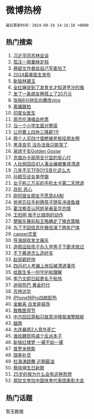 # 微博热榜

`最后更新时间：2024-08-19 14:16:18 +0800`

## 热门搜索

1. [习近平同苏林会谈](https://m.weibo.cn/search?containerid=100103type%3D1%26t%3D10%26q%3D%23%E4%B9%A0%E8%BF%91%E5%B9%B3%E5%90%8C%E8%8B%8F%E6%9E%97%E4%BC%9A%E8%B0%88%23&stream_entry_id=51&isnewpage=1&extparam=seat%3D1%26stream_entry_id%3D51%26c_type%3D51%26dgr%3D0%26cate%3D10103%26q%3D%2523%25E4%25B9%25A0%25E8%25BF%2591%25E5%25B9%25B3%25E5%2590%258C%25E8%258B%258F%25E6%259E%2597%25E4%25BC%259A%25E8%25B0%2588%2523%26pos%3D0%26filter_type%3Drealtimehot%26display_time%3D1724048177%26pre_seqid%3D172404817700001121165)
1. [孤注一掷重映定档](https://m.weibo.cn/search?containerid=100103type%3D1%26t%3D10%26q%3D%E5%AD%A4%E6%B3%A8%E4%B8%80%E6%8E%B7%E9%87%8D%E6%98%A0%E5%AE%9A%E6%A1%A3&stream_entry_id=31&isnewpage=1&extparam=seat%3D1%26stream_entry_id%3D31%26realpos%3D1%26dgr%3D0%26pos%3D0%26filter_type%3Drealtimehot%26c_type%3D31%26band_rank%3D1%26lcate%3D5001%26q%3D%25E5%25AD%25A4%25E6%25B3%25A8%25E4%25B8%2580%25E6%258E%25B7%25E9%2587%258D%25E6%2598%25A0%25E5%25AE%259A%25E6%25A1%25A3%26cate%3D5001%26flag%3D1%26display_time%3D1724048177%26pre_seqid%3D172404817700001121165)
1. [悬疑文作者给自己写害怕了](https://m.weibo.cn/search?containerid=100103type%3D1%26t%3D10%26q%3D%E6%82%AC%E7%96%91%E6%96%87%E4%BD%9C%E8%80%85%E7%BB%99%E8%87%AA%E5%B7%B1%E5%86%99%E5%AE%B3%E6%80%95%E4%BA%86&stream_entry_id=31&isnewpage=1&extparam=seat%3D1%26stream_entry_id%3D31%26realpos%3D2%26dgr%3D0%26pos%3D1%26filter_type%3Drealtimehot%26c_type%3D31%26band_rank%3D2%26lcate%3D5001%26q%3D%25E6%2582%25AC%25E7%2596%2591%25E6%2596%2587%25E4%25BD%259C%25E8%2580%2585%25E7%25BB%2599%25E8%2587%25AA%25E5%25B7%25B1%25E5%2586%2599%25E5%25AE%25B3%25E6%2580%2595%25E4%25BA%2586%26cate%3D5001%26flag%3D1%26display_time%3D1724048177%26pre_seqid%3D172404817700001121165)
1. [2024最美医生发布](https://m.weibo.cn/search?containerid=100103type%3D1%26t%3D10%26q%3D%232024%E6%9C%80%E7%BE%8E%E5%8C%BB%E7%94%9F%E5%8F%91%E5%B8%83%23&stream_entry_id=31&isnewpage=1&extparam=seat%3D1%26stream_entry_id%3D31%26realpos%3D3%26dgr%3D0%26pos%3D2%26filter_type%3Drealtimehot%26c_type%3D31%26band_rank%3D3%26lcate%3D5001%26q%3D%25232024%25E6%259C%2580%25E7%25BE%258E%25E5%258C%25BB%25E7%2594%259F%25E5%258F%2591%25E5%25B8%2583%2523%26cate%3D5001%26flag%3D0%26display_time%3D1724048177%26pre_seqid%3D172404817700001121165)
1. [新版林黛玉](https://m.weibo.cn/search?containerid=100103type%3D1%26t%3D10%26q%3D%E6%96%B0%E7%89%88%E6%9E%97%E9%BB%9B%E7%8E%89&stream_entry_id=31&isnewpage=1&extparam=seat%3D1%26stream_entry_id%3D31%26realpos%3D4%26dgr%3D0%26pos%3D3%26filter_type%3Drealtimehot%26c_type%3D31%26band_rank%3D4%26lcate%3D5001%26q%3D%25E6%2596%25B0%25E7%2589%2588%25E6%259E%2597%25E9%25BB%259B%25E7%258E%2589%26cate%3D5001%26flag%3D2%26display_time%3D1724048177%26pre_seqid%3D172404817700001121165)
1. [全红婵说到了发育关才知道芋汐的难](https://m.weibo.cn/search?containerid=100103type%3D1%26t%3D10%26q%3D%23%E5%85%A8%E7%BA%A2%E5%A9%B5%E8%AF%B4%E5%88%B0%E4%BA%86%E5%8F%91%E8%82%B2%E5%85%B3%E6%89%8D%E7%9F%A5%E9%81%93%E8%8A%8B%E6%B1%90%E7%9A%84%E9%9A%BE%23&stream_entry_id=31&isnewpage=1&extparam=seat%3D1%26stream_entry_id%3D31%26realpos%3D5%26dgr%3D0%26pos%3D4%26filter_type%3Drealtimehot%26c_type%3D31%26band_rank%3D5%26lcate%3D5001%26q%3D%2523%25E5%2585%25A8%25E7%25BA%25A2%25E5%25A9%25B5%25E8%25AF%25B4%25E5%2588%25B0%25E4%25BA%2586%25E5%258F%2591%25E8%2582%25B2%25E5%2585%25B3%25E6%2589%258D%25E7%259F%25A5%25E9%2581%2593%25E8%258A%258B%25E6%25B1%2590%25E7%259A%2584%25E9%259A%25BE%2523%26cate%3D5001%26flag%3D2%26display_time%3D1724048177%26pre_seqid%3D172404817700001121165)
1. [发了一条朋友圈搭上了20万元](https://m.weibo.cn/search?containerid=100103type%3D1%26t%3D10%26q%3D%23%E5%8F%91%E4%BA%86%E4%B8%80%E6%9D%A1%E6%9C%8B%E5%8F%8B%E5%9C%88%E6%90%AD%E4%B8%8A%E4%BA%8620%E4%B8%87%E5%85%83%23&stream_entry_id=31&isnewpage=1&extparam=seat%3D1%26stream_entry_id%3D31%26realpos%3D6%26dgr%3D0%26pos%3D5%26filter_type%3Drealtimehot%26c_type%3D31%26band_rank%3D6%26lcate%3D5001%26q%3D%2523%25E5%258F%2591%25E4%25BA%2586%25E4%25B8%2580%25E6%259D%25A1%25E6%259C%258B%25E5%258F%258B%25E5%259C%2588%25E6%2590%25AD%25E4%25B8%258A%25E4%25BA%258620%25E4%25B8%2587%25E5%2585%2583%2523%26cate%3D5001%26flag%3D2%26display_time%3D1724048177%26pre_seqid%3D172404817700001121165)
1. [张俪6分钟反向爆改vlog](https://m.weibo.cn/search?containerid=100103type%3D1%26t%3D10%26q%3D%23%E5%BC%A0%E4%BF%AA6%E5%88%86%E9%92%9F%E5%8F%8D%E5%90%91%E7%88%86%E6%94%B9vlog%23&stream_entry_id=31&isnewpage=1&extparam=seat%3D1%26stream_entry_id%3D31%26q%3D%2523%25E5%25BC%25A0%25E4%25BF%25AA6%25E5%2588%2586%25E9%2592%259F%25E5%258F%258D%25E5%2590%2591%25E7%2588%2586%25E6%2594%25B9vlog%2523%26dgr%3D0%26adid%3D250672%26pos%3D6%26filter_type%3Drealtimehot%26is_ad_pos%3D1%26c_type%3D31%26band_rank%3D7%26lcate%3D5001%26cate%3D5001%26display_time%3D1724048177%26pre_seqid%3D172404817700001121165)
1. [离婚跟拍](https://m.weibo.cn/search?containerid=100103type%3D1%26t%3D10%26q%3D%E7%A6%BB%E5%A9%9A%E8%B7%9F%E6%8B%8D&stream_entry_id=31&isnewpage=1&extparam=seat%3D1%26stream_entry_id%3D31%26realpos%3D7%26dgr%3D0%26pos%3D7%26filter_type%3Drealtimehot%26c_type%3D31%26band_rank%3D7%26lcate%3D5001%26q%3D%25E7%25A6%25BB%25E5%25A9%259A%25E8%25B7%259F%25E6%258B%258D%26cate%3D5001%26flag%3D0%26display_time%3D1724048177%26pre_seqid%3D172404817700001121165)
1. [印度女医生](https://m.weibo.cn/search?containerid=100103type%3D1%26t%3D10%26q%3D%E5%8D%B0%E5%BA%A6%E5%A5%B3%E5%8C%BB%E7%94%9F&stream_entry_id=31&isnewpage=1&extparam=seat%3D1%26stream_entry_id%3D31%26realpos%3D8%26dgr%3D0%26pos%3D8%26filter_type%3Drealtimehot%26c_type%3D31%26band_rank%3D8%26lcate%3D5001%26q%3D%25E5%258D%25B0%25E5%25BA%25A6%25E5%25A5%25B3%25E5%258C%25BB%25E7%2594%259F%26cate%3D5001%26flag%3D1%26display_time%3D1724048177%26pre_seqid%3D172404817700001121165)
1. [周杰伦演唱会抢票](https://m.weibo.cn/search?containerid=100103type%3D1%26t%3D10%26q%3D%E5%91%A8%E6%9D%B0%E4%BC%A6%E6%BC%94%E5%94%B1%E4%BC%9A%E6%8A%A2%E7%A5%A8&stream_entry_id=31&isnewpage=1&extparam=seat%3D1%26stream_entry_id%3D31%26realpos%3D9%26dgr%3D0%26pos%3D9%26filter_type%3Drealtimehot%26c_type%3D31%26band_rank%3D9%26lcate%3D5001%26q%3D%25E5%2591%25A8%25E6%259D%25B0%25E4%25BC%25A6%25E6%25BC%2594%25E5%2594%25B1%25E4%25BC%259A%25E6%258A%25A2%25E7%25A5%25A8%26cate%3D5001%26flag%3D1%26display_time%3D1724048177%26pre_seqid%3D172404817700001121165)
1. [当一个小学生面对寄宿](https://m.weibo.cn/search?containerid=100103type%3D1%26t%3D10%26q%3D%23%E5%BD%93%E4%B8%80%E4%B8%AA%E5%B0%8F%E5%AD%A6%E7%94%9F%E9%9D%A2%E5%AF%B9%E5%AF%84%E5%AE%BF%23&stream_entry_id=31&isnewpage=1&extparam=seat%3D1%26stream_entry_id%3D31%26realpos%3D10%26dgr%3D0%26pos%3D10%26filter_type%3Drealtimehot%26c_type%3D31%26band_rank%3D10%26lcate%3D5001%26q%3D%2523%25E5%25BD%2593%25E4%25B8%2580%25E4%25B8%25AA%25E5%25B0%258F%25E5%25AD%25A6%25E7%2594%259F%25E9%259D%25A2%25E5%25AF%25B9%25E5%25AF%2584%25E5%25AE%25BF%2523%26cate%3D5001%26flag%3D1%26display_time%3D1724048177%26pre_seqid%3D172404817700001121165)
1. [公司要上四休三降薪1千](https://m.weibo.cn/search?containerid=100103type%3D1%26t%3D10%26q%3D%23%E5%85%AC%E5%8F%B8%E8%A6%81%E4%B8%8A%E5%9B%9B%E4%BC%91%E4%B8%89%E9%99%8D%E8%96%AA1%E5%8D%83%23&stream_entry_id=31&isnewpage=1&extparam=seat%3D1%26stream_entry_id%3D31%26realpos%3D11%26dgr%3D0%26pos%3D11%26filter_type%3Drealtimehot%26c_type%3D31%26band_rank%3D11%26lcate%3D5001%26q%3D%2523%25E5%2585%25AC%25E5%258F%25B8%25E8%25A6%2581%25E4%25B8%258A%25E5%259B%259B%25E4%25BC%2591%25E4%25B8%2589%25E9%2599%258D%25E8%2596%25AA1%25E5%258D%2583%2523%26cate%3D5001%26flag%3D2%26display_time%3D1724048177%26pre_seqid%3D172404817700001121165)
1. [两个人买四寸蛋糕被老板挂朋友圈](https://m.weibo.cn/search?containerid=100103type%3D1%26t%3D10%26q%3D%23%E4%B8%A4%E4%B8%AA%E4%BA%BA%E4%B9%B0%E5%9B%9B%E5%AF%B8%E8%9B%8B%E7%B3%95%E8%A2%AB%E8%80%81%E6%9D%BF%E6%8C%82%E6%9C%8B%E5%8F%8B%E5%9C%88%23&stream_entry_id=31&isnewpage=1&extparam=seat%3D1%26stream_entry_id%3D31%26realpos%3D12%26dgr%3D0%26pos%3D12%26filter_type%3Drealtimehot%26c_type%3D31%26band_rank%3D12%26lcate%3D5001%26q%3D%2523%25E4%25B8%25A4%25E4%25B8%25AA%25E4%25BA%25BA%25E4%25B9%25B0%25E5%259B%259B%25E5%25AF%25B8%25E8%259B%258B%25E7%25B3%2595%25E8%25A2%25AB%25E8%2580%2581%25E6%259D%25BF%25E6%258C%2582%25E6%259C%258B%25E5%258F%258B%25E5%259C%2588%2523%26cate%3D5001%26flag%3D2%26display_time%3D1724048177%26pre_seqid%3D172404817700001121165)
1. [黑泽良平 没办法我只能哭了](https://m.weibo.cn/search?containerid=100103type%3D1%26t%3D10%26q%3D%E9%BB%91%E6%B3%BD%E8%89%AF%E5%B9%B3+%E6%B2%A1%E5%8A%9E%E6%B3%95%E6%88%91%E5%8F%AA%E8%83%BD%E5%93%AD%E4%BA%86&stream_entry_id=31&isnewpage=1&extparam=seat%3D1%26stream_entry_id%3D31%26realpos%3D13%26dgr%3D0%26pos%3D13%26filter_type%3Drealtimehot%26c_type%3D31%26band_rank%3D13%26lcate%3D5001%26q%3D%25E9%25BB%2591%25E6%25B3%25BD%25E8%2589%25AF%25E5%25B9%25B3%2520%25E6%25B2%25A1%25E5%258A%259E%25E6%25B3%2595%25E6%2588%2591%25E5%258F%25AA%25E8%2583%25BD%25E5%2593%25AD%25E4%25BA%2586%26cate%3D5001%26flag%3D1%26display_time%3D1724048177%26pre_seqid%3D172404817700001121165)
1. [易烊千玺Golden Goose](https://m.weibo.cn/search?containerid=100103type%3D1%26t%3D10%26q%3D%E6%98%93%E7%83%8A%E5%8D%83%E7%8E%BAGolden+Goose&stream_entry_id=31&isnewpage=1&extparam=seat%3D1%26stream_entry_id%3D31%26realpos%3D14%26dgr%3D0%26pos%3D14%26filter_type%3Drealtimehot%26c_type%3D31%26band_rank%3D14%26lcate%3D5001%26q%3D%25E6%2598%2593%25E7%2583%258A%25E5%258D%2583%25E7%258E%25BAGolden%2520Goose%26cate%3D5001%26flag%3D1%26display_time%3D1724048177%26pre_seqid%3D172404817700001121165)
1. [充值办卡就用支付宝的安心付](https://m.weibo.cn/search?containerid=100103type%3D1%26t%3D10%26q%3D%23%E5%85%85%E5%80%BC%E5%8A%9E%E5%8D%A1%E5%B0%B1%E7%94%A8%E6%94%AF%E4%BB%98%E5%AE%9D%E7%9A%84%E5%AE%89%E5%BF%83%E4%BB%98%23&stream_entry_id=31&isnewpage=1&extparam=seat%3D1%26stream_entry_id%3D31%26realpos%3D15%26dgr%3D0%26adid%3D250710%26pos%3D15%26filter_type%3Drealtimehot%26c_type%3D31%26band_rank%3D15%26lcate%3D5001%26q%3D%2523%25E5%2585%2585%25E5%2580%25BC%25E5%258A%259E%25E5%258D%25A1%25E5%25B0%25B1%25E7%2594%25A8%25E6%2594%25AF%25E4%25BB%2598%25E5%25AE%259D%25E7%259A%2584%25E5%25AE%2589%25E5%25BF%2583%25E4%25BB%2598%2523%26cate%3D5001%26flag%3D0%26display_time%3D1724048177%26pre_seqid%3D172404817700001121165)
1. [人社局回应41人事业编被集体清退](https://m.weibo.cn/search?containerid=100103type%3D1%26t%3D10%26q%3D%23%E4%BA%BA%E7%A4%BE%E5%B1%80%E5%9B%9E%E5%BA%9441%E4%BA%BA%E4%BA%8B%E4%B8%9A%E7%BC%96%E8%A2%AB%E9%9B%86%E4%BD%93%E6%B8%85%E9%80%80%23&stream_entry_id=31&isnewpage=1&extparam=seat%3D1%26stream_entry_id%3D31%26realpos%3D16%26dgr%3D0%26pos%3D16%26filter_type%3Drealtimehot%26c_type%3D31%26band_rank%3D16%26lcate%3D5001%26q%3D%2523%25E4%25BA%25BA%25E7%25A4%25BE%25E5%25B1%2580%25E5%259B%259E%25E5%25BA%259441%25E4%25BA%25BA%25E4%25BA%258B%25E4%25B8%259A%25E7%25BC%2596%25E8%25A2%25AB%25E9%259B%2586%25E4%25BD%2593%25E6%25B8%2585%25E9%2580%2580%2523%26cate%3D5001%26flag%3D1%26display_time%3D1724048177%26pre_seqid%3D172404817700001121165)
1. [几年不见TFBOYS变化这么大](https://m.weibo.cn/search?containerid=100103type%3D1%26t%3D10%26q%3D%E5%87%A0%E5%B9%B4%E4%B8%8D%E8%A7%81TFBOYS%E5%8F%98%E5%8C%96%E8%BF%99%E4%B9%88%E5%A4%A7&stream_entry_id=31&isnewpage=1&extparam=seat%3D1%26stream_entry_id%3D31%26realpos%3D17%26dgr%3D0%26pos%3D17%26filter_type%3Drealtimehot%26c_type%3D31%26band_rank%3D17%26lcate%3D5001%26q%3D%25E5%2587%25A0%25E5%25B9%25B4%25E4%25B8%258D%25E8%25A7%2581TFBOYS%25E5%258F%2598%25E5%258C%2596%25E8%25BF%2599%25E4%25B9%2588%25E5%25A4%25A7%26cate%3D5001%26flag%3D1%26display_time%3D1724048177%26pre_seqid%3D172404817700001121165)
1. [孙颖莎谈女单夺银](https://m.weibo.cn/search?containerid=100103type%3D1%26t%3D10%26q%3D%23%E5%AD%99%E9%A2%96%E8%8E%8E%E8%B0%88%E5%A5%B3%E5%8D%95%E5%A4%BA%E9%93%B6%23&stream_entry_id=31&isnewpage=1&extparam=seat%3D1%26stream_entry_id%3D31%26realpos%3D18%26dgr%3D0%26pos%3D18%26filter_type%3Drealtimehot%26c_type%3D31%26band_rank%3D18%26lcate%3D5001%26q%3D%2523%25E5%25AD%2599%25E9%25A2%2596%25E8%258E%258E%25E8%25B0%2588%25E5%25A5%25B3%25E5%258D%2595%25E5%25A4%25BA%25E9%2593%25B6%2523%26cate%3D5001%26flag%3D0%26display_time%3D1724048177%26pre_seqid%3D172404817700001121165)
1. [女子称三万买的手机太卡第二天想退](https://m.weibo.cn/search?containerid=100103type%3D1%26t%3D10%26q%3D%23%E5%A5%B3%E5%AD%90%E7%A7%B0%E4%B8%89%E4%B8%87%E4%B9%B0%E7%9A%84%E6%89%8B%E6%9C%BA%E5%A4%AA%E5%8D%A1%E7%AC%AC%E4%BA%8C%E5%A4%A9%E6%83%B3%E9%80%80%23&stream_entry_id=31&isnewpage=1&extparam=seat%3D1%26stream_entry_id%3D31%26realpos%3D19%26dgr%3D0%26pos%3D19%26filter_type%3Drealtimehot%26c_type%3D31%26band_rank%3D19%26lcate%3D5001%26q%3D%2523%25E5%25A5%25B3%25E5%25AD%2590%25E7%25A7%25B0%25E4%25B8%2589%25E4%25B8%2587%25E4%25B9%25B0%25E7%259A%2584%25E6%2589%258B%25E6%259C%25BA%25E5%25A4%25AA%25E5%258D%25A1%25E7%25AC%25AC%25E4%25BA%258C%25E5%25A4%25A9%25E6%2583%25B3%25E9%2580%2580%2523%26cate%3D5001%26flag%3D0%26display_time%3D1724048177%26pre_seqid%3D172404817700001121165)
1. [异形 恶心](https://m.weibo.cn/search?containerid=100103type%3D1%26t%3D10%26q%3D%E5%BC%82%E5%BD%A2+%E6%81%B6%E5%BF%83&stream_entry_id=31&isnewpage=1&extparam=seat%3D1%26stream_entry_id%3D31%26realpos%3D20%26dgr%3D0%26pos%3D20%26filter_type%3Drealtimehot%26c_type%3D31%26band_rank%3D20%26lcate%3D5001%26q%3D%25E5%25BC%2582%25E5%25BD%25A2%2520%25E6%2581%25B6%25E5%25BF%2583%26cate%3D5001%26flag%3D1%26display_time%3D1724048177%26pre_seqid%3D172404817700001121165)
1. [刚同居女朋友不愿意AA制](https://m.weibo.cn/search?containerid=100103type%3D1%26t%3D10%26q%3D%23%E5%88%9A%E5%90%8C%E5%B1%85%E5%A5%B3%E6%9C%8B%E5%8F%8B%E4%B8%8D%E6%84%BF%E6%84%8FAA%E5%88%B6%23&stream_entry_id=31&isnewpage=1&extparam=seat%3D1%26stream_entry_id%3D31%26realpos%3D21%26dgr%3D0%26pos%3D21%26filter_type%3Drealtimehot%26c_type%3D31%26band_rank%3D21%26lcate%3D5001%26q%3D%2523%25E5%2588%259A%25E5%2590%258C%25E5%25B1%2585%25E5%25A5%25B3%25E6%259C%258B%25E5%258F%258B%25E4%25B8%258D%25E6%2584%25BF%25E6%2584%258FAA%25E5%2588%25B6%2523%26cate%3D5001%26flag%3D1%26display_time%3D1724048177%26pre_seqid%3D172404817700001121165)
1. [爸爸忘拉手刹俩孩子随车冲进鱼塘](https://m.weibo.cn/search?containerid=100103type%3D1%26t%3D10%26q%3D%23%E7%88%B8%E7%88%B8%E5%BF%98%E6%8B%89%E6%89%8B%E5%88%B9%E4%BF%A9%E5%AD%A9%E5%AD%90%E9%9A%8F%E8%BD%A6%E5%86%B2%E8%BF%9B%E9%B1%BC%E5%A1%98%23&stream_entry_id=31&isnewpage=1&extparam=seat%3D1%26stream_entry_id%3D31%26realpos%3D22%26dgr%3D0%26pos%3D22%26filter_type%3Drealtimehot%26c_type%3D31%26band_rank%3D22%26lcate%3D5001%26q%3D%2523%25E7%2588%25B8%25E7%2588%25B8%25E5%25BF%2598%25E6%258B%2589%25E6%2589%258B%25E5%2588%25B9%25E4%25BF%25A9%25E5%25AD%25A9%25E5%25AD%2590%25E9%259A%258F%25E8%25BD%25A6%25E5%2586%25B2%25E8%25BF%259B%25E9%25B1%25BC%25E5%25A1%2598%2523%26cate%3D5001%26flag%3D1%26display_time%3D1724048177%26pre_seqid%3D172404817700001121165)
1. [霍汶希否认阿娇皇甫圣华恋情](https://m.weibo.cn/search?containerid=100103type%3D1%26t%3D10%26q%3D%23%E9%9C%8D%E6%B1%B6%E5%B8%8C%E5%90%A6%E8%AE%A4%E9%98%BF%E5%A8%87%E7%9A%87%E7%94%AB%E5%9C%A3%E5%8D%8E%E6%81%8B%E6%83%85%23&stream_entry_id=31&isnewpage=1&extparam=seat%3D1%26stream_entry_id%3D31%26realpos%3D23%26dgr%3D0%26pos%3D23%26filter_type%3Drealtimehot%26c_type%3D31%26band_rank%3D23%26lcate%3D5001%26q%3D%2523%25E9%259C%258D%25E6%25B1%25B6%25E5%25B8%258C%25E5%2590%25A6%25E8%25AE%25A4%25E9%2598%25BF%25E5%25A8%2587%25E7%259A%2587%25E7%2594%25AB%25E5%259C%25A3%25E5%258D%258E%25E6%2581%258B%25E6%2583%2585%2523%26cate%3D5001%26flag%3D1%26display_time%3D1724048177%26pre_seqid%3D172404817700001121165)
1. [王阳明 我不比娘炮的动作](https://m.weibo.cn/search?containerid=100103type%3D1%26t%3D10%26q%3D%E7%8E%8B%E9%98%B3%E6%98%8E+%E6%88%91%E4%B8%8D%E6%AF%94%E5%A8%98%E7%82%AE%E7%9A%84%E5%8A%A8%E4%BD%9C&stream_entry_id=31&isnewpage=1&extparam=seat%3D1%26stream_entry_id%3D31%26realpos%3D24%26dgr%3D0%26pos%3D24%26filter_type%3Drealtimehot%26c_type%3D31%26band_rank%3D24%26lcate%3D5001%26q%3D%25E7%258E%258B%25E9%2598%25B3%25E6%2598%258E%2520%25E6%2588%2591%25E4%25B8%258D%25E6%25AF%2594%25E5%25A8%2598%25E7%2582%25AE%25E7%259A%2584%25E5%258A%25A8%25E4%25BD%259C%26cate%3D5001%26flag%3D2%26display_time%3D1724048177%26pre_seqid%3D172404817700001121165)
1. [樊振东赛前和王皓确定了换衣策略](https://m.weibo.cn/search?containerid=100103type%3D1%26t%3D10%26q%3D%23%E6%A8%8A%E6%8C%AF%E4%B8%9C%E8%B5%9B%E5%89%8D%E5%92%8C%E7%8E%8B%E7%9A%93%E7%A1%AE%E5%AE%9A%E4%BA%86%E6%8D%A2%E8%A1%A3%E7%AD%96%E7%95%A5%23&stream_entry_id=31&isnewpage=1&extparam=seat%3D1%26stream_entry_id%3D31%26realpos%3D25%26dgr%3D0%26pos%3D25%26filter_type%3Drealtimehot%26c_type%3D31%26band_rank%3D25%26lcate%3D5001%26q%3D%2523%25E6%25A8%258A%25E6%258C%25AF%25E4%25B8%259C%25E8%25B5%259B%25E5%2589%258D%25E5%2592%258C%25E7%258E%258B%25E7%259A%2593%25E7%25A1%25AE%25E5%25AE%259A%25E4%25BA%2586%25E6%258D%25A2%25E8%25A1%25A3%25E7%25AD%2596%25E7%2595%25A5%2523%26cate%3D5001%26flag%3D0%26display_time%3D1724048177%26pre_seqid%3D172404817700001121165)
1. [为了不回信息在微信演了两年尸体](https://m.weibo.cn/search?containerid=100103type%3D1%26t%3D10%26q%3D%23%E4%B8%BA%E4%BA%86%E4%B8%8D%E5%9B%9E%E4%BF%A1%E6%81%AF%E5%9C%A8%E5%BE%AE%E4%BF%A1%E6%BC%94%E4%BA%86%E4%B8%A4%E5%B9%B4%E5%B0%B8%E4%BD%93%23&stream_entry_id=31&isnewpage=1&extparam=seat%3D1%26stream_entry_id%3D31%26realpos%3D26%26dgr%3D0%26pos%3D26%26filter_type%3Drealtimehot%26c_type%3D31%26band_rank%3D26%26lcate%3D5001%26q%3D%2523%25E4%25B8%25BA%25E4%25BA%2586%25E4%25B8%258D%25E5%259B%259E%25E4%25BF%25A1%25E6%2581%25AF%25E5%259C%25A8%25E5%25BE%25AE%25E4%25BF%25A1%25E6%25BC%2594%25E4%25BA%2586%25E4%25B8%25A4%25E5%25B9%25B4%25E5%25B0%25B8%25E4%25BD%2593%2523%26cate%3D5001%26flag%3D0%26display_time%3D1724048177%26pre_seqid%3D172404817700001121165)
1. [capper恋爱](https://m.weibo.cn/search?containerid=100103type%3D1%26t%3D10%26q%3Dcapper%E6%81%8B%E7%88%B1&stream_entry_id=31&isnewpage=1&extparam=seat%3D1%26stream_entry_id%3D31%26realpos%3D27%26dgr%3D0%26pos%3D27%26filter_type%3Drealtimehot%26c_type%3D31%26band_rank%3D27%26lcate%3D5001%26q%3Dcapper%25E6%2581%258B%25E7%2588%25B1%26cate%3D5001%26flag%3D0%26display_time%3D1724048177%26pre_seqid%3D172404817700001121165)
1. [导演胡玫发文痛斥](https://m.weibo.cn/search?containerid=100103type%3D1%26t%3D10%26q%3D%E5%AF%BC%E6%BC%94%E8%83%A1%E7%8E%AB%E5%8F%91%E6%96%87%E7%97%9B%E6%96%A5&stream_entry_id=31&isnewpage=1&extparam=seat%3D1%26stream_entry_id%3D31%26realpos%3D28%26dgr%3D0%26pos%3D28%26filter_type%3Drealtimehot%26c_type%3D31%26band_rank%3D28%26lcate%3D5001%26q%3D%25E5%25AF%25BC%25E6%25BC%2594%25E8%2583%25A1%25E7%258E%25AB%25E5%258F%2591%25E6%2596%2587%25E7%2597%259B%25E6%2596%25A5%26cate%3D5001%26flag%3D0%26display_time%3D1724048177%26pre_seqid%3D172404817700001121165)
1. [造假证给孩子办入学男子下跪求放过](https://m.weibo.cn/search?containerid=100103type%3D1%26t%3D10%26q%3D%23%E9%80%A0%E5%81%87%E8%AF%81%E7%BB%99%E5%AD%A9%E5%AD%90%E5%8A%9E%E5%85%A5%E5%AD%A6%E7%94%B7%E5%AD%90%E4%B8%8B%E8%B7%AA%E6%B1%82%E6%94%BE%E8%BF%87%23&stream_entry_id=31&isnewpage=1&extparam=seat%3D1%26stream_entry_id%3D31%26realpos%3D29%26dgr%3D0%26pos%3D29%26filter_type%3Drealtimehot%26c_type%3D31%26band_rank%3D29%26lcate%3D5001%26q%3D%2523%25E9%2580%25A0%25E5%2581%2587%25E8%25AF%2581%25E7%25BB%2599%25E5%25AD%25A9%25E5%25AD%2590%25E5%258A%259E%25E5%2585%25A5%25E5%25AD%25A6%25E7%2594%25B7%25E5%25AD%2590%25E4%25B8%258B%25E8%25B7%25AA%25E6%25B1%2582%25E6%2594%25BE%25E8%25BF%2587%2523%26cate%3D5001%26flag%3D1%26display_time%3D1724048177%26pre_seqid%3D172404817700001121165)
1. [不下赛道怎么造好车](https://m.weibo.cn/search?containerid=100103type%3D1%26t%3D10%26q%3D%23%E4%B8%8D%E4%B8%8B%E8%B5%9B%E9%81%93%E6%80%8E%E4%B9%88%E9%80%A0%E5%A5%BD%E8%BD%A6%23&stream_entry_id=31&isnewpage=1&extparam=seat%3D1%26stream_entry_id%3D31%26realpos%3D30%26dgr%3D0%26adid%3D250671%26pos%3D30%26filter_type%3Drealtimehot%26c_type%3D31%26band_rank%3D30%26lcate%3D5001%26q%3D%2523%25E4%25B8%258D%25E4%25B8%258B%25E8%25B5%259B%25E9%2581%2593%25E6%2580%258E%25E4%25B9%2588%25E9%2580%25A0%25E5%25A5%25BD%25E8%25BD%25A6%2523%26cate%3D5001%26flag%3D0%26display_time%3D1724048177%26pre_seqid%3D172404817700001121165)
1. [赵丽颖好帅](https://m.weibo.cn/search?containerid=100103type%3D1%26t%3D10%26q%3D%E8%B5%B5%E4%B8%BD%E9%A2%96%E5%A5%BD%E5%B8%85&stream_entry_id=31&isnewpage=1&extparam=seat%3D1%26stream_entry_id%3D31%26realpos%3D31%26dgr%3D0%26pos%3D31%26filter_type%3Drealtimehot%26c_type%3D31%26band_rank%3D31%26lcate%3D5001%26q%3D%25E8%25B5%25B5%25E4%25B8%25BD%25E9%25A2%2596%25E5%25A5%25BD%25E5%25B8%2585%26cate%3D5001%26flag%3D0%26display_time%3D1724048177%26pre_seqid%3D172404817700001121165)
1. [四问41人考编上岸后被清退事件](https://m.weibo.cn/search?containerid=100103type%3D1%26t%3D10%26q%3D%23%E5%9B%9B%E9%97%AE41%E4%BA%BA%E8%80%83%E7%BC%96%E4%B8%8A%E5%B2%B8%E5%90%8E%E8%A2%AB%E6%B8%85%E9%80%80%E4%BA%8B%E4%BB%B6%23&stream_entry_id=31&isnewpage=1&extparam=seat%3D1%26stream_entry_id%3D31%26realpos%3D32%26dgr%3D0%26pos%3D32%26filter_type%3Drealtimehot%26c_type%3D31%26band_rank%3D32%26lcate%3D5001%26q%3D%2523%25E5%259B%259B%25E9%2597%25AE41%25E4%25BA%25BA%25E8%2580%2583%25E7%25BC%2596%25E4%25B8%258A%25E5%25B2%25B8%25E5%2590%258E%25E8%25A2%25AB%25E6%25B8%2585%25E9%2580%2580%25E4%25BA%258B%25E4%25BB%25B6%2523%26cate%3D5001%26flag%3D1%26display_time%3D1724048177%26pre_seqid%3D172404817700001121165)
1. [给医生多一份守护和理解](https://m.weibo.cn/search?containerid=100103type%3D1%26t%3D10%26q%3D%23%E7%BB%99%E5%8C%BB%E7%94%9F%E5%A4%9A%E4%B8%80%E4%BB%BD%E5%AE%88%E6%8A%A4%E5%92%8C%E7%90%86%E8%A7%A3%23&stream_entry_id=31&isnewpage=1&extparam=seat%3D1%26stream_entry_id%3D31%26realpos%3D33%26dgr%3D0%26adid%3D249594%26pos%3D33%26filter_type%3Drealtimehot%26c_type%3D31%26band_rank%3D33%26lcate%3D5001%26q%3D%2523%25E7%25BB%2599%25E5%258C%25BB%25E7%2594%259F%25E5%25A4%259A%25E4%25B8%2580%25E4%25BB%25BD%25E5%25AE%2588%25E6%258A%25A4%25E5%2592%258C%25E7%2590%2586%25E8%25A7%25A3%2523%26cate%3D5001%26flag%3D0%26display_time%3D1724048177%26pre_seqid%3D172404817700001121165)
1. [李乃文即日起更名于和伟](https://m.weibo.cn/search?containerid=100103type%3D1%26t%3D10%26q%3D%E6%9D%8E%E4%B9%83%E6%96%87%E5%8D%B3%E6%97%A5%E8%B5%B7%E6%9B%B4%E5%90%8D%E4%BA%8E%E5%92%8C%E4%BC%9F&stream_entry_id=31&isnewpage=1&extparam=seat%3D1%26stream_entry_id%3D31%26realpos%3D34%26dgr%3D0%26pos%3D34%26filter_type%3Drealtimehot%26c_type%3D31%26band_rank%3D34%26lcate%3D5001%26q%3D%25E6%259D%258E%25E4%25B9%2583%25E6%2596%2587%25E5%258D%25B3%25E6%2597%25A5%25E8%25B5%25B7%25E6%259B%25B4%25E5%2590%258D%25E4%25BA%258E%25E5%2592%258C%25E4%25BC%259F%26cate%3D5001%26flag%3D0%26display_time%3D1724048177%26pre_seqid%3D172404817700001121165)
1. [迪丽热巴 黄金时代](https://m.weibo.cn/search?containerid=100103type%3D1%26t%3D10%26q%3D%E8%BF%AA%E4%B8%BD%E7%83%AD%E5%B7%B4+%E9%BB%84%E9%87%91%E6%97%B6%E4%BB%A3&stream_entry_id=31&isnewpage=1&extparam=seat%3D1%26stream_entry_id%3D31%26realpos%3D35%26dgr%3D0%26pos%3D35%26filter_type%3Drealtimehot%26c_type%3D31%26band_rank%3D35%26lcate%3D5001%26q%3D%25E8%25BF%25AA%25E4%25B8%25BD%25E7%2583%25AD%25E5%25B7%25B4%2520%25E9%25BB%2584%25E9%2587%2591%25E6%2597%25B6%25E4%25BB%25A3%26cate%3D5001%26flag%3D0%26display_time%3D1724048177%26pre_seqid%3D172404817700001121165)
1. [苏林访华](https://m.weibo.cn/search?containerid=100103type%3D1%26t%3D10%26q%3D%23%E8%8B%8F%E6%9E%97%E8%AE%BF%E5%8D%8E%23&stream_entry_id=31&isnewpage=1&extparam=seat%3D1%26stream_entry_id%3D31%26realpos%3D36%26dgr%3D0%26pos%3D36%26filter_type%3Drealtimehot%26c_type%3D31%26band_rank%3D36%26lcate%3D5001%26q%3D%2523%25E8%258B%258F%25E6%259E%2597%25E8%25AE%25BF%25E5%258D%258E%2523%26cate%3D5001%26flag%3D0%26display_time%3D1724048177%26pre_seqid%3D172404817700001121165)
1. [iPhone16Pro四款配色](https://m.weibo.cn/search?containerid=100103type%3D1%26t%3D10%26q%3D%23iPhone16Pro%E5%9B%9B%E6%AC%BE%E9%85%8D%E8%89%B2%23&stream_entry_id=31&isnewpage=1&extparam=seat%3D1%26stream_entry_id%3D31%26realpos%3D37%26dgr%3D0%26pos%3D37%26filter_type%3Drealtimehot%26c_type%3D31%26band_rank%3D37%26lcate%3D5001%26q%3D%2523iPhone16Pro%25E5%259B%259B%25E6%25AC%25BE%25E9%2585%258D%25E8%2589%25B2%2523%26cate%3D5001%26flag%3D0%26display_time%3D1724048177%26pre_seqid%3D172404817700001121165)
1. [金敏喜 白发是装饰](https://m.weibo.cn/search?containerid=100103type%3D1%26t%3D10%26q%3D%E9%87%91%E6%95%8F%E5%96%9C+%E7%99%BD%E5%8F%91%E6%98%AF%E8%A3%85%E9%A5%B0&stream_entry_id=31&isnewpage=1&extparam=seat%3D1%26stream_entry_id%3D31%26realpos%3D38%26dgr%3D0%26pos%3D38%26filter_type%3Drealtimehot%26c_type%3D31%26band_rank%3D38%26lcate%3D5001%26q%3D%25E9%2587%2591%25E6%2595%258F%25E5%2596%259C%2520%25E7%2599%25BD%25E5%258F%2591%25E6%2598%25AF%25E8%25A3%2585%25E9%25A5%25B0%26cate%3D5001%26flag%3D1%26display_time%3D1724048177%26pre_seqid%3D172404817700001121165)
1. [致敬医师节](https://m.weibo.cn/search?containerid=100103type%3D1%26t%3D10%26q%3D%23%E8%87%B4%E6%95%AC%E5%8C%BB%E5%B8%88%E8%8A%82%23&stream_entry_id=31&isnewpage=1&extparam=seat%3D1%26stream_entry_id%3D31%26realpos%3D39%26dgr%3D0%26pos%3D39%26filter_type%3Drealtimehot%26c_type%3D31%26band_rank%3D39%26lcate%3D5001%26q%3D%2523%25E8%2587%25B4%25E6%2595%25AC%25E5%258C%25BB%25E5%25B8%2588%25E8%258A%2582%2523%26cate%3D5001%26flag%3D0%26display_time%3D1724048177%26pre_seqid%3D172404817700001121165)
1. [中方回应菲船只故意冲撞我海警舰艇](https://m.weibo.cn/search?containerid=100103type%3D1%26t%3D10%26q%3D%23%E4%B8%AD%E6%96%B9%E5%9B%9E%E5%BA%94%E8%8F%B2%E8%88%B9%E5%8F%AA%E6%95%85%E6%84%8F%E5%86%B2%E6%92%9E%E6%88%91%E6%B5%B7%E8%AD%A6%E8%88%B0%E8%89%87%23&stream_entry_id=31&isnewpage=1&extparam=seat%3D1%26stream_entry_id%3D31%26realpos%3D40%26dgr%3D0%26pos%3D40%26filter_type%3Drealtimehot%26c_type%3D31%26band_rank%3D40%26lcate%3D5001%26q%3D%2523%25E4%25B8%25AD%25E6%2596%25B9%25E5%259B%259E%25E5%25BA%2594%25E8%258F%25B2%25E8%2588%25B9%25E5%258F%25AA%25E6%2595%2585%25E6%2584%258F%25E5%2586%25B2%25E6%2592%259E%25E6%2588%2591%25E6%25B5%25B7%25E8%25AD%25A6%25E8%2588%25B0%25E8%2589%2587%2523%26cate%3D5001%26flag%3D0%26display_time%3D1724048177%26pre_seqid%3D172404817700001121165)
1. [越南](https://m.weibo.cn/search?containerid=100103type%3D1%26t%3D10%26q%3D%E8%B6%8A%E5%8D%97&stream_entry_id=31&isnewpage=1&extparam=seat%3D1%26stream_entry_id%3D31%26realpos%3D41%26dgr%3D0%26pos%3D41%26filter_type%3Drealtimehot%26c_type%3D31%26band_rank%3D41%26lcate%3D5001%26q%3D%25E8%25B6%258A%25E5%258D%2597%26cate%3D5001%26flag%3D0%26display_time%3D1724048177%26pre_seqid%3D172404817700001121165)
1. [大连暴雨2人意外死亡](https://m.weibo.cn/search?containerid=100103type%3D1%26t%3D10%26q%3D%23%E5%A4%A7%E8%BF%9E%E6%9A%B4%E9%9B%A82%E4%BA%BA%E6%84%8F%E5%A4%96%E6%AD%BB%E4%BA%A1%23&stream_entry_id=31&isnewpage=1&extparam=seat%3D1%26stream_entry_id%3D31%26realpos%3D42%26dgr%3D0%26pos%3D42%26filter_type%3Drealtimehot%26c_type%3D31%26band_rank%3D42%26lcate%3D5001%26q%3D%2523%25E5%25A4%25A7%25E8%25BF%259E%25E6%259A%25B4%25E9%259B%25A82%25E4%25BA%25BA%25E6%2584%258F%25E5%25A4%2596%25E6%25AD%25BB%25E4%25BA%25A1%2523%26cate%3D5001%26flag%3D1%26display_time%3D1724048177%26pre_seqid%3D172404817700001121165)
1. [谁给魏哲鸣递个反派本子](https://m.weibo.cn/search?containerid=100103type%3D1%26t%3D10%26q%3D%E8%B0%81%E7%BB%99%E9%AD%8F%E5%93%B2%E9%B8%A3%E9%80%92%E4%B8%AA%E5%8F%8D%E6%B4%BE%E6%9C%AC%E5%AD%90&stream_entry_id=31&isnewpage=1&extparam=seat%3D1%26stream_entry_id%3D31%26realpos%3D43%26dgr%3D0%26pos%3D43%26filter_type%3Drealtimehot%26c_type%3D31%26band_rank%3D43%26lcate%3D5001%26q%3D%25E8%25B0%2581%25E7%25BB%2599%25E9%25AD%258F%25E5%2593%25B2%25E9%25B8%25A3%25E9%2580%2592%25E4%25B8%25AA%25E5%258F%258D%25E6%25B4%25BE%25E6%259C%25AC%25E5%25AD%2590%26cate%3D5001%26flag%3D1%26display_time%3D1724048177%26pre_seqid%3D172404817700001121165)
1. [新版红楼梦 一黛不如一黛](https://m.weibo.cn/search?containerid=100103type%3D1%26t%3D10%26q%3D%E6%96%B0%E7%89%88%E7%BA%A2%E6%A5%BC%E6%A2%A6+%E4%B8%80%E9%BB%9B%E4%B8%8D%E5%A6%82%E4%B8%80%E9%BB%9B&stream_entry_id=31&isnewpage=1&extparam=seat%3D1%26stream_entry_id%3D31%26realpos%3D44%26dgr%3D0%26pos%3D44%26filter_type%3Drealtimehot%26c_type%3D31%26band_rank%3D44%26lcate%3D5001%26q%3D%25E6%2596%25B0%25E7%2589%2588%25E7%25BA%25A2%25E6%25A5%25BC%25E6%25A2%25A6%2520%25E4%25B8%2580%25E9%25BB%259B%25E4%25B8%258D%25E5%25A6%2582%25E4%25B8%2580%25E9%25BB%259B%26cate%3D5001%26flag%3D1%26display_time%3D1724048177%26pre_seqid%3D172404817700001121165)
1. [普罗米修斯](https://m.weibo.cn/search?containerid=100103type%3D1%26t%3D10%26q%3D%E6%99%AE%E7%BD%97%E7%B1%B3%E4%BF%AE%E6%96%AF&stream_entry_id=31&isnewpage=1&extparam=seat%3D1%26stream_entry_id%3D31%26realpos%3D45%26dgr%3D0%26pos%3D45%26filter_type%3Drealtimehot%26c_type%3D31%26band_rank%3D45%26lcate%3D5001%26q%3D%25E6%2599%25AE%25E7%25BD%2597%25E7%25B1%25B3%25E4%25BF%25AE%25E6%2596%25AF%26cate%3D5001%26flag%3D1%26display_time%3D1724048177%26pre_seqid%3D172404817700001121165)
1. [瑞幸补货](https://m.weibo.cn/search?containerid=100103type%3D1%26t%3D10%26q%3D%23%E7%91%9E%E5%B9%B8%E8%A1%A5%E8%B4%A7%23&stream_entry_id=31&isnewpage=1&extparam=seat%3D1%26stream_entry_id%3D31%26realpos%3D46%26dgr%3D0%26pos%3D46%26filter_type%3Drealtimehot%26c_type%3D31%26band_rank%3D46%26lcate%3D5001%26q%3D%2523%25E7%2591%259E%25E5%25B9%25B8%25E8%25A1%25A5%25E8%25B4%25A7%2523%26cate%3D5001%26flag%3D1%26display_time%3D1724048177%26pre_seqid%3D172404817700001121165)
1. [杜海涛跳舞 近期最油](https://m.weibo.cn/search?containerid=100103type%3D1%26t%3D10%26q%3D%E6%9D%9C%E6%B5%B7%E6%B6%9B%E8%B7%B3%E8%88%9E+%E8%BF%91%E6%9C%9F%E6%9C%80%E6%B2%B9&stream_entry_id=31&isnewpage=1&extparam=seat%3D1%26stream_entry_id%3D31%26realpos%3D47%26dgr%3D0%26pos%3D47%26filter_type%3Drealtimehot%26c_type%3D31%26band_rank%3D47%26lcate%3D5001%26q%3D%25E6%259D%259C%25E6%25B5%25B7%25E6%25B6%259B%25E8%25B7%25B3%25E8%2588%259E%2520%25E8%25BF%2591%25E6%259C%259F%25E6%259C%2580%25E6%25B2%25B9%26cate%3D5001%26flag%3D0%26display_time%3D1724048177%26pre_seqid%3D172404817700001121165)
1. [蔡徐坤生日新歌](https://m.weibo.cn/search?containerid=100103type%3D1%26t%3D10%26q%3D%E8%94%A1%E5%BE%90%E5%9D%A4%E7%94%9F%E6%97%A5%E6%96%B0%E6%AD%8C&stream_entry_id=31&isnewpage=1&extparam=seat%3D1%26stream_entry_id%3D31%26realpos%3D48%26dgr%3D0%26pos%3D48%26filter_type%3Drealtimehot%26c_type%3D31%26band_rank%3D48%26lcate%3D5001%26q%3D%25E8%2594%25A1%25E5%25BE%2590%25E5%259D%25A4%25E7%2594%259F%25E6%2597%25A5%25E6%2596%25B0%25E6%25AD%258C%26cate%3D5001%26flag%3D0%26display_time%3D1724048177%26pre_seqid%3D172404817700001121165)
1. [25岁的我为什么会有这种思想](https://m.weibo.cn/search?containerid=100103type%3D1%26t%3D10%26q%3D%2325%E5%B2%81%E7%9A%84%E6%88%91%E4%B8%BA%E4%BB%80%E4%B9%88%E4%BC%9A%E6%9C%89%E8%BF%99%E7%A7%8D%E6%80%9D%E6%83%B3%23&stream_entry_id=31&isnewpage=1&extparam=seat%3D1%26stream_entry_id%3D31%26realpos%3D49%26dgr%3D0%26pos%3D49%26filter_type%3Drealtimehot%26c_type%3D31%26band_rank%3D49%26lcate%3D5001%26q%3D%252325%25E5%25B2%2581%25E7%259A%2584%25E6%2588%2591%25E4%25B8%25BA%25E4%25BB%2580%25E4%25B9%2588%25E4%25BC%259A%25E6%259C%2589%25E8%25BF%2599%25E7%25A7%258D%25E6%2580%259D%25E6%2583%25B3%2523%26cate%3D5001%26flag%3D0%26display_time%3D1724048177%26pre_seqid%3D172404817700001121165)
1. [郑钦文参加中国体育代表团表彰大会](https://m.weibo.cn/search?containerid=100103type%3D1%26t%3D10%26q%3D%23%E9%83%91%E9%92%A6%E6%96%87%E5%8F%82%E5%8A%A0%E4%B8%AD%E5%9B%BD%E4%BD%93%E8%82%B2%E4%BB%A3%E8%A1%A8%E5%9B%A2%E8%A1%A8%E5%BD%B0%E5%A4%A7%E4%BC%9A%23&stream_entry_id=31&isnewpage=1&extparam=seat%3D1%26stream_entry_id%3D31%26realpos%3D50%26dgr%3D0%26pos%3D50%26filter_type%3Drealtimehot%26c_type%3D31%26band_rank%3D50%26lcate%3D5001%26q%3D%2523%25E9%2583%2591%25E9%2592%25A6%25E6%2596%2587%25E5%258F%2582%25E5%258A%25A0%25E4%25B8%25AD%25E5%259B%25BD%25E4%25BD%2593%25E8%2582%25B2%25E4%25BB%25A3%25E8%25A1%25A8%25E5%259B%25A2%25E8%25A1%25A8%25E5%25BD%25B0%25E5%25A4%25A7%25E4%25BC%259A%2523%26cate%3D5001%26flag%3D0%26display_time%3D1724048177%26pre_seqid%3D172404817700001121165)

## 热门话题

暂无数据
